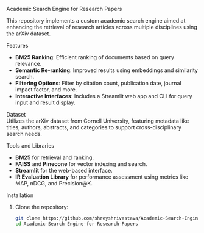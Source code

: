 Academic Search Engine for Research Papers  

This repository implements a custom academic search engine aimed at enhancing the retrieval of research articles across multiple disciplines using the arXiv dataset.  

Features  
- **BM25 Ranking**: Efficient ranking of documents based on query relevance.  
- **Semantic Re-ranking**: Improved results using embeddings and similarity search.  
- **Filtering Options**: Filter by citation count, publication date, journal impact factor, and more.  
- **Interactive Interfaces**: Includes a Streamlit web app and CLI for query input and result display.  

 Dataset  
Utilizes the arXiv dataset from Cornell University, featuring metadata like titles, authors, abstracts, and categories to support cross-disciplinary search needs.  

Tools and Libraries  
- **BM25** for retrieval and ranking.  
- **FAISS** and **Pinecone** for vector indexing and search.  
- **Streamlit** for the web-based interface.  
- **IR Evaluation Library** for performance assessment using metrics like MAP, nDCG, and Precision@K.  

Installation  
1. Clone the repository:  
   ```bash  
   git clone https://github.com/shreyshrivastava/Academic-Search-Engine-for-Research-Papers.git  
   cd Academic-Search-Engine-for-Research-Papers  
